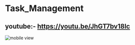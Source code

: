 # Task_Management

## youtube:- https://youtu.be/JhGT7bv18lc

<div>
  
  <img src='https://i.pinimg.com/originals/91/2e/72/912e7261a71e967cca47f9acc5af0a23.png' alt='mobile view'/>
</div>
